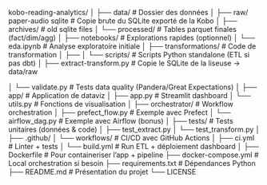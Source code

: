 kobo-reading-analytics/
│
├── data/                     # Dossier des données
│   ├── raw/ 
        paper-audio
        sqlite                 # Copie brute du SQLite exporté de la Kobo
│   ├── archives/         # old sqlite files
│   └── processed/            # Tables parquet finales (fact/dim/agg)
│
├── notebooks/                # Explorations rapides (optionnel)
│   └── eda.ipynb             # Analyse exploratoire initiale
│
├── transformations/          # Code de transformation
│   ├──
│   └── scripts/              # Scripts Python standalone (ETL si pas dbt)
│       ├── extract-transform.py        # Copie le SQLite de la liseuse → data/raw

│       └── validate.py       # Tests data quality (Pandera/Great Expectations)
│
├── app/                      # Application de dataviz
│   ├── app.py                # Streamlit dashboard
│   └── utils.py              # Fonctions de visualisation
│
├── orchestrator/             # Workflow orchestration
│   ├── prefect_flow.py       # Exemple avec Prefect
│   └── airflow_dag.py        # Exemple avec Airflow (bonus)
│
├── tests/                    # Tests unitaires (données & code)
│   ├── test_extract.py
│   └── test_transform.py
│
├── .github/
│   └── workflows/            # CI/CD avec GitHub Actions
│       ├── ci.yml            # Linter + tests
│       └── build.yml         # Run ETL + déploiement dashboard
│
├── Dockerfile                # Pour containeriser l’app + pipeline
├── docker-compose.yml        # Local orchestration si besoin
├── requirements.txt          # Dépendances Python
├── README.md                 # Présentation du projet
└── LICENSE
